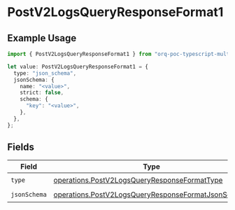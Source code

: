 # PostV2LogsQueryResponseFormat1

## Example Usage

```typescript
import { PostV2LogsQueryResponseFormat1 } from "orq-poc-typescript-multi-env-version/models/operations";

let value: PostV2LogsQueryResponseFormat1 = {
  type: "json_schema",
  jsonSchema: {
    name: "<value>",
    strict: false,
    schema: {
      "key": "<value>",
    },
  },
};
```

## Fields

| Field                                                                                                                    | Type                                                                                                                     | Required                                                                                                                 | Description                                                                                                              |
| ------------------------------------------------------------------------------------------------------------------------ | ------------------------------------------------------------------------------------------------------------------------ | ------------------------------------------------------------------------------------------------------------------------ | ------------------------------------------------------------------------------------------------------------------------ |
| `type`                                                                                                                   | [operations.PostV2LogsQueryResponseFormatType](../../models/operations/postv2logsqueryresponseformattype.md)             | :heavy_check_mark:                                                                                                       | N/A                                                                                                                      |
| `jsonSchema`                                                                                                             | [operations.PostV2LogsQueryResponseFormatJsonSchema](../../models/operations/postv2logsqueryresponseformatjsonschema.md) | :heavy_check_mark:                                                                                                       | N/A                                                                                                                      |